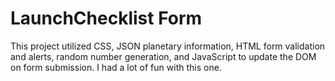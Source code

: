 

# LaunchChecklist Form

This project utilized CSS, JSON planetary information, HTML form validation and alerts, random number generation, and JavaScript to update the DOM on form submission.
I had a lot of fun with this one.


